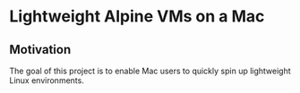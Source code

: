 # Lightweight Alpine VMs on a Mac

## Motivation
The goal of this project is to enable Mac users to quickly spin up lightweight Linux environments.